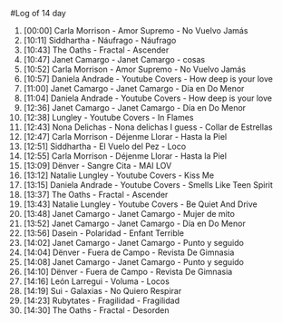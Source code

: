 #Log of 14 day

1. [00:00] Carla Morrison - Amor Supremo - No Vuelvo Jamás
1. [10:11] Siddhartha - Náufrago - Náufrago
1. [10:43] The Oaths - Fractal - Ascender
1. [10:47] Janet Camargo - Janet Camargo - cosas
1. [10:52] Carla Morrison - Amor Supremo - No Vuelvo Jamás
1. [10:57] Daniela Andrade - Youtube Covers - How deep is your love
1. [11:00] Janet Camargo - Janet Camargo - Día en Do Menor
1. [11:04] Daniela Andrade - Youtube Covers - How deep is your love
1. [12:36] Janet Camargo - Janet Camargo - Día en Do Menor
1. [12:38] Lungley - Youtube Covers - In Flames
1. [12:43] Nona Delichas - Nona delichas I guess - Collar de Estrellas
1. [12:47] Carla Morrison - Déjenme Llorar - Hasta la Piel
1. [12:51] Siddhartha - El Vuelo del Pez - Loco
1. [12:55] Carla Morrison - Déjenme Llorar - Hasta la Piel
1. [13:09] Dënver - Sangre Cita - MAI LOV
1. [13:12] Natalie Lungley - Youtube Covers - Kiss Me
1. [13:15] Daniela Andrade - Youtube Covers - Smells Like Teen Spirit
1. [13:37] The Oaths - Fractal - Ascender
1. [13:43] Natalie Lungley - Youtube Covers - Be Quiet And Drive
1. [13:48] Janet Camargo - Janet Camargo - Mujer de mito
1. [13:52] Janet Camargo - Janet Camargo - Día en Do Menor
1. [13:56] Dasein - Polaridad - Enfant Terrible
1. [14:02] Janet Camargo - Janet Camargo - Punto y seguido
1. [14:04] Dënver - Fuera de Campo - Revista De Gimnasia
1. [14:08] Janet Camargo - Janet Camargo - Punto y seguido
1. [14:10] Dënver - Fuera de Campo - Revista De Gimnasia
1. [14:16] León Larregui - Voluma - Locos
1. [14:19] Sui - Galaxias - No Quiero Respirar
1. [14:23] Rubytates - Fragilidad - Fragilidad
1. [14:30] The Oaths - Fractal - Desorden
